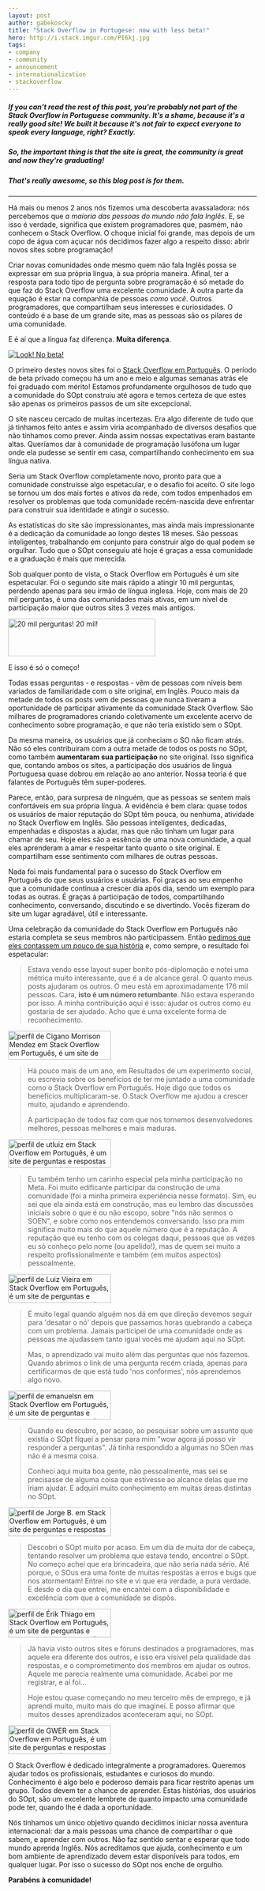 ```yaml
---
layout: post
author: gabekoscky
title: "Stack Overflow in Portugese: now with less beta!"
hero: http://i.stack.imgur.com/PI6kj.jpg
tags:
- company
- community
- announcement
- internationalization
- stackoverflow
---
```


<h5>If you can’t read the rest of this post, you're probably not part of the Stack Overflow in Portuguese community. It's a shame, because it's a really good site! We built it because it's not fair to expect everyone to speak every language, right? Exactly.</h5>
<h5>So, the important thing is that the site is great, the community is great and now they're graduating!</h5>
<h5>That's really awesome, so this blog post is for them.</h5>

<hr />

Há mais ou menos 2 anos nós fizemos uma descoberta avassaladora: nós percebemos que <em>a maioria das pessoas do mundo não fala Inglês</em>. E, se isso é verdade, significa que existem programadores que, pasmém, não conhecem o Stack Overflow. O choque inicial foi grande, mas depois de um copo de água com açucar nós decidimos fazer algo a respeito disso: abrir novos sites sobre programação!

Criar novas comunidades onde mesmo quem não fala Inglês possa se expressar em sua própria língua, à sua própria maneira. Afinal, ter a resposta para todo tipo de pergunta sobre programação é só metade do que faz do Stack Overflow uma excelente comunidade. A outra parte da equação é estar na companhia de pessoas <em>como você</em>. Outros programadores, que compartilham seus interesses e curiosidades. O conteúdo é a base de um grande site, mas as pessoas são os pilares de uma comunidade.

E é aí que a língua faz diferença. <strong>Muita diferença</strong>.

<a href="http://i.stack.imgur.com/6cO2E.png"><img class=" size-full wp-image-15896 aligncenter" src="http://i.stack.imgur.com/6cO2E.png" alt="Look! No beta!"/></a>

O primeiro destes novos sites foi o <a href="http://pt.stackoverflow.com" target="_blank">Stack Overflow em Português</a>. O período de beta privado começou há um ano e meio e algumas semanas atrás ele foi graduado com mérito! Estamos profundamente orgulhosos de tudo que a comunidade do SOpt construiu até agora e temos certeza de que estes são apenas os primeiros passos de um site excepcional.

O site nasceu cercado de muitas incertezas. Era algo diferente de tudo que já tinhamos feito antes e assim viria acompanhado de diversos desafios que não tínhamos como prever. Ainda assim nossas expectativas eram bastante altas. Queríamos dar à comunidade de programação lusófona um lugar onde ela pudesse se sentir em casa, compartilhando conhecimento em sua língua nativa.

Seria um Stack Overflow completamente novo, pronto para que a comunidade construísse algo espetacular, e o desafio foi aceito. O site logo se tornou um dos mais fortes e ativos da rede, com todos empenhados em resolver os problemas que toda comunidade recém-nascida deve enfrentar para construir sua identidade e atingir o sucesso.

As estatísticas do site são impressionantes, mas ainda mais impressionante é a dedicação da comunidade ao longo destes 18 meses. São pessoas inteligentes, trabalhando em conjunto para construir algo do qual podem se orgulhar. Tudo que o SOpt conseguiu até hoje é graças a essa comunidade e a graduação é mais que merecida.

Sob qualquer ponto de vista, o Stack Overflow em Português é um site espetacular. Foi o segundo site mais rápido a atingir 10 mil perguntas, perdendo apenas para seu irmão de língua inglesa. Hoje, com mais de 20 mil perguntas, é uma das comunidades mais ativas, em um nível de participação maior que outros sites 3 vezes mais antigos.

<a href="http://i.stack.imgur.com/F8YJH.png"><img class="size-full wp-image-15893" src="http://i.stack.imgur.com/F8YJH.png" alt="20 mil perguntas! 20 mil!" width="298" height="76" /></a>
<p><caption>E isso é só o começo!</caption></p>

Todas essas perguntas - e respostas - vêm de pessoas com níveis bem variados de familiaridade com o site original, em Inglês. Pouco mais da metade de todos os posts vem de pessoas que nunca tiveram a oportunidade de participar ativamente da comunidade Stack Overflow. São milhares de programadores criando coletivamente um excelente acervo de conhecimento sobre programação, e que não teria existido sem o SOpt.

Da mesma maneira, os usuários que já conheciam o SO não ficam atrás. Não só eles contribuiram com a outra metade de todos os posts no SOpt, como também <strong>aumentaram sua participação</strong> no site original. Isso significa que, contando ambos os sites, a participação dos usuários de língua Portuguesa quase dobrou em relação ao ano anterior. Nossa teoria é que falantes de Português têm super-poderes.

Parece, então, para surpresa de ninguém, que as pessoas se sentem mais confortáveis em sua própria língua. A evidência é bem clara: quase todos os usuários de maior reputação do SOpt têm pouca, ou nenhuma, atividade no Stack Overflow em Inglês. São pessoas inteligentes, dedicadas, empenhadas e dispostas a ajudar, mas que não tinham um lugar para chamar de seu. Hoje eles são a essência de uma nova comunidade, a qual eles aprenderam a amar e respeitar tanto quanto o site original. E compartilham esse sentimento com milhares de outras pessoas.

Nada foi mais fundamental para o sucesso do Stack Overflow em Português do que seus usuários e usuárias. Foi graças ao seu empenho que a comunidade continua a crescer dia após dia, sendo um exemplo para todas as outras. É graças à participação de todos, compartilhando conhecimento, conversando, discutindo e se divertindo. Vocês fizeram do site um lugar agradável, útil e interessante.

Uma celebração da comunidade do Stack Overflow em Português não estaria completa se seus membros não participassem. Então <a href="http://meta.pt.stackoverflow.com/q/3757" target="_blank">pedimos que eles contassem um pouco de sua história</a> e, como sempre, o resultado foi espetacular:
<blockquote>Estava vendo esse layout super bonito pós-diplomação e notei uma métrica muito interessante, que é a de alcance geral. O quanto meus posts ajudaram os outros. O meu está em aproximadamente 176 mil pessoas. Cara, <strong>isto é um número retumbante</strong>. Não estava esperando por isso. A minha contribuição aqui é isso: ajudar os outros como eu gostaria de ser ajudado. Acho que é uma excelente forma de reconhecimento.</blockquote>
<a href="http://pt.stackoverflow.com/users/2999/cigano-morrison-mendez"><img title="perfil de Cigano Morrison Mendez em Stack Overflow em Português, é um site de perguntas e respostas para programadores profissionais e entusiastas" src="http://pt.stackoverflow.com/users/flair/2999.png" alt="perfil de Cigano Morrison Mendez em Stack Overflow em Português, é um site de perguntas e respostas para programadores profissionais e entusiastas" width="208" height="58" /></a>
<blockquote>Há pouco mais de um ano, em Resultados de um experimento social, eu escrevia sobre os benefícios de ter me juntado a uma comunidade como o Stack Overflow em Português. Hoje digo que todos os benefícios multiplicaram-se. O Stack Overflow me ajudou a crescer muito, ajudando e aprendendo.

A participação de todos faz com que nos tornemos desenvolvedores melhores, pessoas melhores e mais maduras.</blockquote>
<a href="http://pt.stackoverflow.com/users/227/utluiz"><img title="perfil de utluiz em Stack Overflow em Português, é um site de perguntas e respostas para programadores profissionais e entusiastas" src="http://pt.stackoverflow.com/users/flair/227.png" alt="perfil de utluiz em Stack Overflow em Português, é um site de perguntas e respostas para programadores profissionais e entusiastas" width="208" height="58" /></a>
<blockquote>Eu também tenho um carinho especial pela minha participação no Meta. Foi muito edificante participar da construção de uma comunidade (foi a minha primeira experiência nesse formato). Sim, eu sei que ela ainda está em construção, mas eu lembro das discussões iniciais sobre o que é ou não escopo, sobre "nós não sermos o SOEN", e sobre como nos entendemos conversando. Isso pra mim significa muito mais do que aquele número que é a reputação. A reputação que eu tenho com os colegas daqui, pessoas que as vezes eu só conheço pelo nome (ou apelido!), mas de quem sei muito a respeito profissionalmente e também (em muitos aspectos) pessoalmente.</blockquote>
<a href="http://pt.stackoverflow.com/users/73/luiz-vieira"><img title="perfil de Luiz Vieira em Stack Overflow em Português, é um site de perguntas e respostas para programadores profissionais e entusiastas" src="http://pt.stackoverflow.com/users/flair/73.png" alt="perfil de Luiz Vieira em Stack Overflow em Português, é um site de perguntas e respostas para programadores profissionais e entusiastas" width="208" height="58" /></a>
<blockquote>É muito legal quando alguém nos dá em que direção devemos seguir para 'desatar o nó' depois que passamos horas quebrando a cabeça com um problema. Jamais participei de uma comunidade onde as pessoas me ajudassem tanto igual vocês me ajudam aqui no SOpt.

Mas, o aprendizado vai muito além das perguntas que nós fazemos. Quando abrimos o link de uma pergunta recém criada, apenas para certificarmos de que está tudo 'nos conformes', nós aprendemos algo novo.</blockquote>
<a href="http://pt.stackoverflow.com/users/9067/emanuelsn"><img title="perfil de emanuelsn em Stack Overflow em Português, é um site de perguntas e respostas para programadores profissionais e entusiastas" src="http://pt.stackoverflow.com/users/flair/9067.png" alt="perfil de emanuelsn em Stack Overflow em Português, é um site de perguntas e respostas para programadores profissionais e entusiastas" width="208" height="58" /></a>
<blockquote>Quando eu descubro, por acaso, ao pesquisar sobre um assunto que existia o SOpt fiquei a pensar para mim "wow agora já posso vir responder a perguntas". Já tinha respondido a algumas no SOen mas não é a mesma coisa.

Conheci aqui muita boa gente, não pessoalmente, mas sei se precisasse de alguma coisa que estivesse ao alcance delas que me iriam ajudar. E adquiri muito conhecimento em muitas áreas distintas no SOpt.</blockquote>
<a href="http://pt.stackoverflow.com/users/7210/jorge-b"><img title="perfil de Jorge B. em Stack Overflow em Português, é um site de perguntas e respostas para programadores profissionais e entusiastas" src="http://pt.stackoverflow.com/users/flair/7210.png" alt="perfil de Jorge B. em Stack Overflow em Português, é um site de perguntas e respostas para programadores profissionais e entusiastas" width="208" height="58" /></a>
<blockquote>Descobri o SOpt muito por acaso. Em um dia de muita dor de cabeça, tentando resolver um problema que estava tendo, encontrei o SOpt. No começo achei que era brincadeira, que não seria nada sério. Até porque, o SOus era uma fonte de muitas respostas a erros e bugs que nos atormentam! Entrei no site e vi que era verdade, a pura verdade. E desde o dia que entrei, me encantei com a disponibilidade e excelência com que a comunidade se dispôs.</blockquote>
<a href="http://pt.stackoverflow.com/users/8159/%c3%89rik-thiago"><img title="perfil de Érik Thiago em Stack Overflow em Português, é um site de perguntas e respostas para programadores profissionais e entusiastas" src="http://pt.stackoverflow.com/users/flair/8159.png" alt="perfil de Érik Thiago em Stack Overflow em Português, é um site de perguntas e respostas para programadores profissionais e entusiastas" width="208" height="58" /></a>
<blockquote>Já havia visto outros sites e fóruns destinados a programadores, mas aquele era diferente dos outros, e isso era visível pela qualidade das respostas, e o comprometimento dos membros em ajudar os outros. Aquele me parecia realmente uma comunidade. Acabei por me registrar, e aí foi...

Hoje estou quase começando no meu terceiro mês de emprego, e já aprendi muito, muito mais do que imaginei. E posso afirmar que muitos desses aprendizados aconteceram aqui, no SOpt.</blockquote>
<a href="http://pt.stackoverflow.com/users/22780/gwer"><img title="perfil de GWER em Stack Overflow em Português, é um site de perguntas e respostas para programadores profissionais e entusiastas" src="http://pt.stackoverflow.com/users/flair/22780.png" alt="perfil de GWER em Stack Overflow em Português, é um site de perguntas e respostas para programadores profissionais e entusiastas" width="208" height="58" /></a>

O Stack Overflow é dedicado integralmente a programadores. Queremos ajudar todos os profissionais, estudantes e curiosos do mundo. Conhecimento é algo belo e poderoso demais para ficar restrito apenas um grupo. Todos devem ter a chance de aprender. Estas histórias, dos usuários do SOpt, são um excelente lembrete de quanto impacto uma comunidade pode ter, quando lhe é dada a oportunidade.

Nós tínhamos um único objetivo quando decidimos iniciar nossa aventura internacional: dar a mais pessoas uma chance de compartilhar o que sabem, e aprender com outros. Não faz sentido sentar e esperar que todo mundo aprenda Inglês. Nós acreditamos que ajuda, conhecimento e um bom ambiente de aprendizado devem estar disponíveis para todos, em qualquer lugar. Por isso o sucesso do SOpt nos enche de orgulho.

<strong>Parabéns à comunidade!</strong>